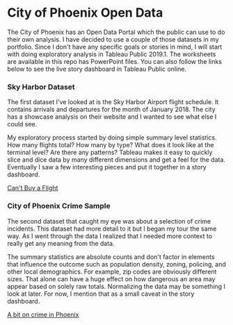 # City of Phoenix Open Data

The City of Phoenix has an Open Data Portal which the public can use to do their own analysis.  I have decided to use a couple of those datasets in my portfolio.  Since I don't have any specific goals or stories in mind, I will start with doing exploratory analysis in Tableau Public 2019.1.  The worksheets are available in this repo has PowerPoint files.  You can also follow the links below to see the live story dashboard in Tableau Public online.

### Sky Harbor Dataset

The first dataset I've looked at is the Sky Harbor Airport flight schedule.  It contains arrivals and departures for the month of January 2018.  The city has a showcase analysis on their website and I wanted to see what else I could see.  

My exploratory process started by doing simple summary level statistics.  How many flights total?  How many by type?  What does it look like at the terminal level?  Are there any patterns?  Tableau makes it easy to quickly slice and dice data by many different dimensions and get a feel for the data.  Eventually I saw a few interesting pieces and put it together in a story dashboard.

[Can't Buy a Flight](https://public.tableau.com/views/SkyHarborFlightswip2/CantBuyaFlight?:embed=y&:display_count=yes&:origin=viz_share_link)

### City of Phoenix Crime Sample

The second dataset that caught my eye was about a selection of crime incidents.  This dataset had more detail to it but I began my tour the same way.  As I went through the data I realized that I needed more context to really get any meaning from the data.  

The summary statistics are absolute counts and don't factor in elements that influence the outcome such as population density, zoning, policing, and other local demographics.  For example, zip codes are obviously different sizes.  That alone can have a huge effect on how dangerous an area may appear based on solely raw totals.  Normalizing the data may be something I look at later.  For now, I mention that as a small caveat in the story dashboard.

[A bit on crime in Phoenix](https://public.tableau.com/views/crime-data-wip1/AbitoncrimeinPhoenix___?:retry=yes&:embed=y&:display_count=yes&:origin=viz_share_link)
